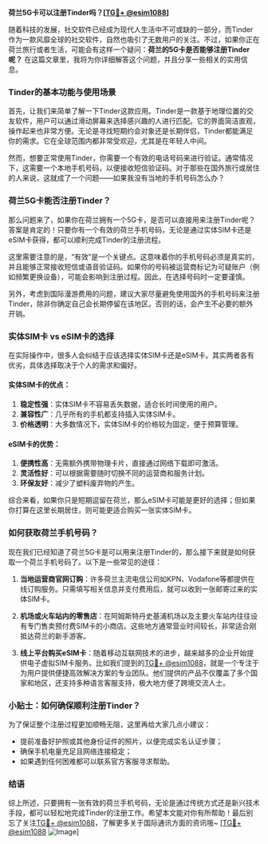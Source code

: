 **荷兰5G卡可以注册Tinder吗？[[TG💪+ @esim1088](https://t.me/s/esim1088)]**

随着科技的发展，社交软件已经成为现代人生活中不可或缺的一部分，而Tinder作为一款风靡全球的社交软件，自然也吸引了无数用户的关注。不过，如果你正在荷兰旅行或者生活，可能会有这样一个疑问：**荷兰的5G卡是否能够注册Tinder呢？** 在这篇文章里，我将为你详细解答这个问题，并且分享一些相关的实用信息。

### Tinder的基本功能与使用场景

首先，让我们来简单了解一下Tinder这款应用。Tinder是一款基于地理位置的交友软件，用户可以通过滑动屏幕来选择感兴趣的人进行匹配。它的界面简洁直观，操作起来也非常方便。无论是寻找短期约会对象还是长期伴侣，Tinder都能满足你的需求。它在全球范围内都非常受欢迎，尤其是在年轻人中间。

然而，想要正常使用Tinder，你需要一个有效的电话号码来进行验证。通常情况下，这需要一个本地手机号码，以便接收短信验证码。对于那些在国外旅行或居住的人来说，这就成了一个问题——如果我没有当地的手机号码怎么办？

### 荷兰5G卡能否注册Tinder？

那么问题来了，如果你在荷兰拥有一个5G卡，是否可以直接用来注册Tinder呢？答案是肯定的！只要你有一个有效的荷兰手机号码，无论是通过实体SIM卡还是eSIM卡获得，都可以顺利完成Tinder的注册流程。

这里需要注意的是，“有效”是一个关键点。这意味着你的手机号码必须是真实的，并且能够正常接收短信或语音验证码。如果你的号码被运营商标记为可疑账户（例如频繁更换设备），可能会影响到注册过程。因此，在选择号码时一定要谨慎。

另外，考虑到国际漫游费用的问题，建议大家尽量避免使用国外的手机号码来注册Tinder，除非你确定自己会长期停留在该地区。否则的话，会产生不必要的额外开销。

### 实体SIM卡 vs eSIM卡的选择

在实际操作中，很多人会纠结于应该选择实体SIM卡还是eSIM卡。其实两者各有优劣，具体选择取决于个人的需求和偏好。

#### 实体SIM卡的优点：
1. **稳定性强**：实体SIM卡不容易丢失数据，适合长时间使用的用户。
2. **兼容性广**：几乎所有的手机都支持插入实体SIM卡。
3. **价格透明**：大多数情况下，实体SIM卡的价格较为固定，便于预算管理。

#### eSIM卡的优势：
1. **便携性高**：无需额外携带物理卡片，直接通过网络下载即可激活。
2. **灵活性好**：可以根据需要随时切换不同的运营商和服务计划。
3. **环保友好**：减少了塑料废弃物的产生。

综合来看，如果你只是短期逗留在荷兰，那么eSIM卡可能是更好的选择；但如果你打算在这里长期居住，则可能更适合购买一张实体SIM卡。

### 如何获取荷兰手机号码？

现在我们已经知道了荷兰5G卡是可以用来注册Tinder的，那么接下来就是如何获取一个荷兰手机号码了。以下是一些常见的途径：

1. **当地运营商官网订购**：许多荷兰主流电信公司如KPN、Vodafone等都提供在线订购服务。只需填写相关信息并支付费用后，就可以收到一张邮寄过来的实体SIM卡。
   
2. **机场或火车站内的零售店**：在阿姆斯特丹史基浦机场以及主要火车站内往往设有专门售卖预付费SIM卡的小商店。这些地方通常营业时间较长，非常适合刚抵达荷兰的新手游客。

3. **线上平台购买eSIM卡**：随着移动互联网技术的进步，越来越多的企业开始提供电子虚拟SIM卡服务。比如我们提到的[TG💪+ @esim1088](https://t.me/s/esim1088)，就是一个专注于为用户提供便捷高效解决方案的专业团队。他们提供的产品不仅覆盖了多个国家和地区，还支持多种语言客服支持，极大地方便了跨境交流人士。

### 小贴士：如何确保顺利注册Tinder？

为了保证整个注册过程更加顺畅无阻，这里再给大家几点小建议：

- 提前准备好护照或其他身份证件的照片，以便完成实名认证步骤；
- 确保手机电量充足且网络连接稳定；
- 如果遇到任何困难都可以联系官方客服寻求帮助。

### 结语

综上所述，只要拥有一张有效的荷兰手机号码，无论是通过传统方式还是新兴技术手段，都可以轻松地完成Tinder的注册工作。希望本文能对你有所帮助！最后别忘了关注[TG💪+ @esim1088](https://t.me/s/esim1088)，了解更多关于国际通讯方面的资讯哦~ [[TG💪+ @esim1088](https://t.me/s/esim1088) ![Image](https://i.postimg.cc/4NQfJmqS/Snipaste-2025-05-13-00-14-12.png)]
